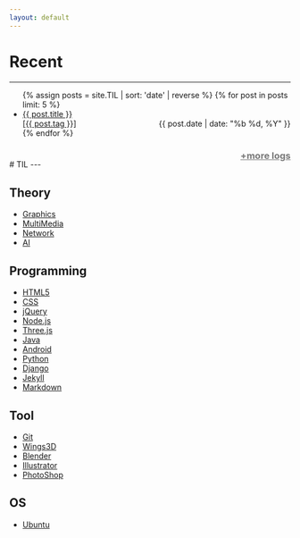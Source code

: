 ```yaml
---
layout: default 
---
```


# Recent  
---
<ul>
{% assign posts = site.TIL | sort: 'date' | reverse %}
{% for post in posts limit: 5 %}
        <li>
    	<a href="{{ post.url }}">
		{{ post.title }}<br>
		<span>[{{ post.tag }}]</span>
        	<time datetime="{{ post.date | date:"%d-%m-%Y" }}" style="float:right;">{{ post.date | date: "%b %d, %Y" }}</time>
        	</a>
	</li>
{% endfor %}
</ul>
<h3><a style="color:#787878;float:right;" href="logs">+more logs</a></h3>
<br>
# TIL   
---

<div class="div_tag" markdown="1">

## Theory  
- [Graphics](javascript:void(0))  
- [MultiMedia](javascript:void(0))  
- [Network](javascript:void(0))  
- [AI](javascript:void(0))  

## Programming  
- [HTML5](javascript:void(0))    
- [CSS](javascript:void(0))    
- [jQuery](javascript:void(0))  
- [Node.js](javascript:void(0))  
- [Three.js](javascript:void(0))  
- [Java](javascript:void(0))  
- [Android](javascript:void(0))  
- [Python](javascript:void(0))  
- [Django](javascript:void(0))  
- [Jekyll](javascript:void(0))  
- [Markdown](javascript:void(0))  
  
## Tool  
- [Git](javascript:void(0))  
- [Wings3D](javascript:void(0))  
- [Blender](javascript:void(0))  
- [Illustrator](javascript:void(0))  
- [PhotoShop](javascript:void(0))  
  
## OS  
- [Ubuntu](javascript:void(0))  

</div>
<div class="div_tag"></div>
<script>
	$('.div_tag').css('float','left');
        $('.div_tag:nth-of-type(1)').css('width',$('section').width()*0.4);
        $('.div_tag:nth-of-type(2)').css('width',$('section').width()*0.6);

	showTag("{{ posts.first.tag }}");

        var tags = {}
        {% assign posts =  site.TIL %}
        {% assign before = "" %}
        {% for post in posts %}
        if(tags["{{post.tag}}"])
                tags["{{post.tag}}"]++;
        else
                tags["{{post.tag}}"]=1;
        {% endfor %}

        var tag_a = document.getElementsByTagName('a');
        var name;
        for(var i=0;i<tag_a.length;i++){
                if((name = tag_a.item(i).innerHTML).indexOf('<') == -1){
                		if(tags[name]){
    					tag_a.item(i).innerHTML = name+" ("+tags[name]+")";
					tag_a.item(i).setAttribute('href','javascript:showTag("'+name+'")');
				}
                }
        }

	function showTag(name){
		var string_tag = name;
        	var string_html = "<h1>"+string_tag+"</h1>";
       	 	{% for post in posts %}
        	if(string_tag == "{{post.tag}}"){
                	string_html+='<li><a href="{{ post.url }}">{{ post.title }}';
                	string_html+='</a></li>';
        	}
        	{% endfor %}
        
        	$('.div_tag:nth-of-type(2)').html(string_html);
	}
</script>
